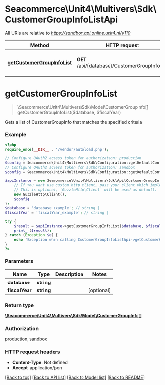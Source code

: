 # Seacommerce\Unit4\Multivers\Sdk\CustomerGroupInfoListApi

All URIs are relative to *https://sandbox.api.online.unit4.nl/v110*

Method | HTTP request | Description
------------- | ------------- | -------------
[**getCustomerGroupInfoList**](CustomerGroupInfoListApi.md#getCustomerGroupInfoList) | **GET** /api/{database}/CustomerGroupInfoList | Gets a list of CustomerGroupInfo that matches the specified criteria


# **getCustomerGroupInfoList**
> \Seacommerce\Unit4\Multivers\Sdk\Model\CustomerGroupInfo[] getCustomerGroupInfoList($database, $fiscalYear)

Gets a list of CustomerGroupInfo that matches the specified criteria

### Example
```php
<?php
require_once(__DIR__ . '/vendor/autoload.php');

// Configure OAuth2 access token for authorization: production
$config = Seacommerce\Unit4\Multivers\Sdk\Configuration::getDefaultConfiguration()->setAccessToken('YOUR_ACCESS_TOKEN');
// Configure OAuth2 access token for authorization: sandbox
$config = Seacommerce\Unit4\Multivers\Sdk\Configuration::getDefaultConfiguration()->setAccessToken('YOUR_ACCESS_TOKEN');

$apiInstance = new Seacommerce\Unit4\Multivers\Sdk\Api\CustomerGroupInfoListApi(
    // If you want use custom http client, pass your client which implements `GuzzleHttp\ClientInterface`.
    // This is optional, `GuzzleHttp\Client` will be used as default.
    new GuzzleHttp\Client(),
    $config
);
$database = 'database_example'; // string | 
$fiscalYear = 'fiscalYear_example'; // string | 

try {
    $result = $apiInstance->getCustomerGroupInfoList($database, $fiscalYear);
    print_r($result);
} catch (Exception $e) {
    echo 'Exception when calling CustomerGroupInfoListApi->getCustomerGroupInfoList: ', $e->getMessage(), PHP_EOL;
}
?>
```

### Parameters

Name | Type | Description  | Notes
------------- | ------------- | ------------- | -------------
 **database** | **string**|  |
 **fiscalYear** | **string**|  | [optional]

### Return type

[**\Seacommerce\Unit4\Multivers\Sdk\Model\CustomerGroupInfo[]**](../Model/CustomerGroupInfo.md)

### Authorization

[production](../../README.md#production), [sandbox](../../README.md#sandbox)

### HTTP request headers

 - **Content-Type**: Not defined
 - **Accept**: application/json

[[Back to top]](#) [[Back to API list]](../../README.md#documentation-for-api-endpoints) [[Back to Model list]](../../README.md#documentation-for-models) [[Back to README]](../../README.md)

